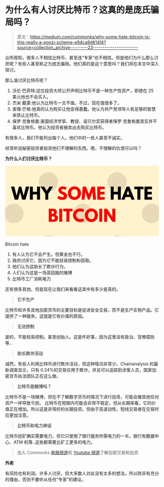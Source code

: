 # 为什么有人讨厌比特币？这真的是庞氏骗局吗？

> 原文：<https://medium.com/coinmonks/why-some-hate-bitcoin-is-this-really-a-ponzi-scheme-e94ca9d614f4?source=collection_archive---------23----------------------->

众所周知，很多人不相信比特币，甚至连“专家”也不相信。但是他们为什么那么讨厌呢？有些人甚至称之为庞氏骗局。他们真的是这个意思吗？我们将在本文中深入探讨。

那么谁讨厌比特币呢？

1.  沃伦·巴菲特:这位投资大师公开声明比特币不是一种生产性资产，即使在 25 美元他也不会买入。
2.  杰米·戴蒙:他认为比特币一文不值。不过，现在值很多了。
3.  查理·芒格:他真的认为购买让他变得愚蠢。他认为共产党领导人有足够的智慧来禁止比特币。
4.  保罗·克鲁格曼:美国经济学家、教授、诺贝尔奖获得者保罗·克鲁格曼其实并不喜欢比特币。他认为投资者被卖出去购买比特币。

有很多人，我们不能列出每个人。他们中的一些人甚至不诚实。

经常听说秘密投资者投资他们不理解的东西。嗯，不理解的仇恨可以吗？

**为什么人们讨厌比特币？**

![](img/4b8dfaeb98ce2a228491d16a6529c46a.png)

Bitcoin hate

1.  有人认为它不会产生。但黄金也不行。
2.  政府讨厌它，因为它不能轻易控制和窃取。
3.  他们认为这助长了欺诈行为。
4.  人们认为这是一场高回报的赌博
5.  比特币工厂消耗电力

还有很多其他。但是现在让我们来看看这其中有多少是真的。

> **它不生产**

比特币和许多其他加密货币的主要目标是促进安全交易，而不是生产实物产品。它提供了一种服务，这就是它有价值的原因。

> **无法控制**

是的，不能轻易控制。甚至创始人。这是件好事，因为这里没有政治、官僚腐败等..

> **助长欺诈活动**

诚然，有些人利用比特币进行欺诈活动，但这种情况非常少。Chainanalysis 的最新调查显示，只有 0.24%的交易仅用于欺诈，并且可以追踪到涉案人员，国家加密货币执法团队正在这么做。

> **比特币是赌博吗？**

比特币不是一场赌博，但在不了解数字货币的情况下进行投资，可能会像其他任何资产一样导致亏损。
比特币在短期内可能会非常不稳定，但从长期来看，它的价值正在增加。所以这是非常好的长期投资。但由于高波动性，短线交易者在交易时应更加注意。

> **比特币和电力神话**

比特币挖矿确实需要电力，但它只使用了银行服务所需电力的一半。银行有数据中心、ATM 机等..这些都需要比矿工更多的电力。

> 加入 Coinmonks [电报频道](https://t.me/coincodecap)和 [Youtube 频道](https://www.youtube.com/c/coinmonks/videos)了解加密交易和投资

**外卖**

有风险也有利润。许多人讨厌，但大多数人对此没有太多的想法。所以除非有充分的理由，否则不要听从任何“专家”的建议。